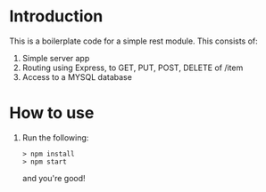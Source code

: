 # Introduction
This is a boilerplate code for a simple rest module.
This consists of:
1. Simple server app
2. Routing using Express, to GET, PUT, POST, DELETE of /item
3. Access to a MYSQL database

# How to use

1. Run the following:
   ```
   > npm install
   > npm start
   ```

    and you're good!